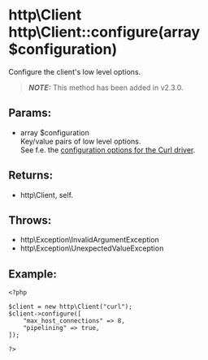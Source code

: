 # http\Client http\Client::configure(array $configuration)

Configure the client's low level options.

> ***NOTE:***
> This method has been added in v2.3.0.

## Params:

 * array $configuration  
   Key/value pairs of low level options.  
   See f.e. the [configuration options for the Curl driver](http/Client/Curl#Configuration:).

## Returns:

* http\Client, self.

## Throws:

* http\Exception\InvalidArgumentException
* http\Exception\UnexpectedValueException

## Example:

	<?php
	
	$client = new http\Client("curl");
	$client->configure([
		"max_host_connections" => 8,
		"pipelining" => true,
	]);
	
	?>
